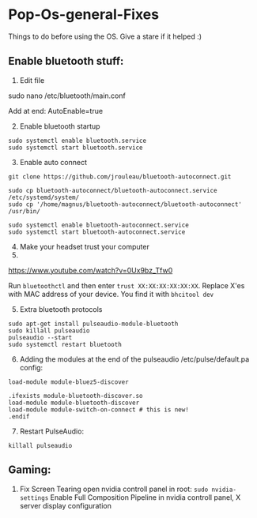 # Pop-Os-general-Fixes
Things to do before using the OS.
Give  a stare if it helped :)

## Enable bluetooth stuff:
1. Edit file

sudo nano /etc/bluetooth/main.conf

Add at end: AutoEnable=true

2. Enable bluetooth startup

```
sudo systemctl enable bluetooth.service
sudo systemctl start bluetooth.service
```

3. Enable auto connect


```
git clone https://github.com/jrouleau/bluetooth-autoconnect.git

sudo cp bluetooth-autoconnect/bluetooth-autoconnect.service /etc/systemd/system/
sudo cp '/home/magnus/bluetooth-autoconnect/bluetooth-autoconnect' /usr/bin/

sudo systemctl enable bluetooth-autoconnect.service
sudo systemctl start bluetooth-autoconnect.service
```

4. Make your headset trust your computer
5. 
https://www.youtube.com/watch?v=0Ux9bz_Tfw0

Run ```bluetoothctl``` and then enter 
```trust XX:XX:XX:XX:XX:XX```. Replace X'es with MAC address of your device.
You find it with ```bhcitool dev```

5. Extra bluetooth protocols
```
sudo apt-get install pulseaudio-module-bluetooth
sudo killall pulseaudio
pulseaudio --start    
sudo systemctl restart bluetooth
```
6. Adding the modules at the end of the pulseaudio /etc/pulse/default.pa config:
```
load-module module-bluez5-discover

.ifexists module-bluetooth-discover.so
load-module module-bluetooth-discover
load-module module-switch-on-connect # this is new!
.endif
```
7. Restart PulseAudio:
```
killall pulseaudio
```
## Gaming:

1. Fix Screen Tearing
open nvidia controll panel in root:
```sudo nvidia-settings```
Enable Full Composition Pipeline in nvidia controll panel, X server display configuration



